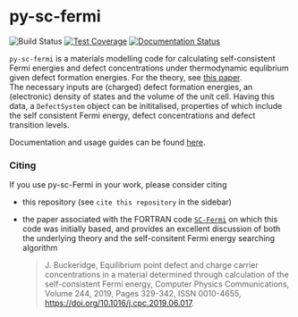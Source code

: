 # py-sc-fermi

![Build Status](https://github.com/bjmorgan/py-sc-fermi/actions/workflows/build.yml/badge.svg)
[![Test Coverage](https://api.codeclimate.com/v1/badges/e2ee22eaa4387f072ce7/test_coverage)](https://codeclimate.com/github/bjmorgan/py-sc-fermi/test_coverage)
[![Documentation Status](https://readthedocs.org/projects/py-sc-fermi/badge/?version=latest)](https://py-sc-fermi.readthedocs.io/en/latest/?badge=latest)
      
`py-sc-fermi` is a materials modelling code for calculating self-consistent Fermi energies and defect concentrations under thermodynamic equlibrium given defect formation energies. For the theory, see [this paper](https://doi.org/10.1016/j.cpc.2019.06.017).   
The necessary inputs are (charged) defect formation energies, an (electronic) density of states and the volume of the unit cell. Having this data, a `DefectSystem` object can be inititalised, properties of which include the self consistent Fermi energy, defect concentrations and defect transition levels. 

Documentation and usage guides can be found [here](https://py-sc-fermi.readthedocs.io/en/latest/).

### Citing

If you use py-sc-Fermi in your work, please consider citing 
- this repository (see `cite this repository` in the sidebar)
- the paper associated with the FORTRAN code [`SC-Fermi`](https://github.com/jbuckeridge/sc-fermi) on which this code was initially based, and provides an excellent discussion of both the underlying theory and the self-consitent Fermi energy searching algorithm  

   > J. Buckeridge, Equilibrium point defect and charge carrier concentrations in a material determined through calculation of the self-consistent Fermi energy, Computer Physics      Communications, Volume 244, 2019, Pages 329-342, ISSN 0010-4655, https://doi.org/10.1016/j.cpc.2019.06.017.
